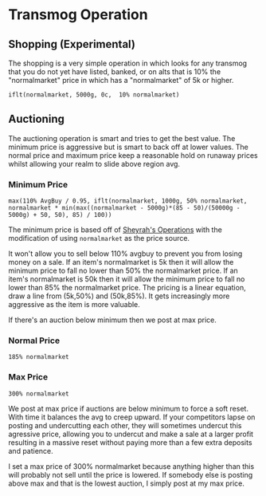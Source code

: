 # Transmog Operation

## Shopping (Experimental)

The shopping is a very simple operation in which looks for any transmog that you do not yet have listed, banked, or on alts that is 10% the "normalmarket" price in which has a "normalmarket" of 5k or higher.

```tsm
iflt(normalmarket, 5000g, 0c,  10% normalmarket)
```

## Auctioning

The auctioning operation is smart and tries to get the best value. The minimum price is aggressive but is smart to back off at lower values. The normal price and maximum price keep a reasonable hold on runaway prices whilst allowing your realm to slide above region avg.

### Minimum Price

```tsm
max(110% AvgBuy / 0.95, iflt(normalmarket, 1000g, 50% normalmarket, normalmarket * min(max((normalmarket - 5000g)*(85 - 50)/(50000g - 5000g) + 50, 50), 85) / 100))
```

The minimum price is based off of [Sheyrah's Operations](https://www.reddit.com/r/woweconomy/comments/93hcpw/sheyrahs_transmog_operation_explained/) with the modification of using `normalmarket` as the price source.

It won't allow you to sell below 110% avgbuy to prevent you from losing money on a sale.
If an item's normalmarket is 5k then it will allow the minimum price to fall no lower than 50% the normalmarket price.
If an item's normalmarket is 50k then it will allow the minimum price to fall no lower than 85% the normalmarket price.
The pricing is a linear equation, draw a line from (5k,50%) and (50k,85%). It gets increasingly more aggressive as the item is more valuable.

If there's an auction below minimum then we post at max price.


### Normal Price

```tsm
185% normalmarket
```

### Max Price

```tsm
300% normalmarket
```

We post at max price if auctions are below minimum to force a soft reset. With time it balances the avg to creep upward. If your competitors lapse on posting and undercutting each other, they will sometimes undercut this agressive price, allowing you to undercut and make a sale at a larger profit resulting in a massive reset without paying more than a few extra deposits and patience.

I set a max price of 300% normalmarket because anything higher than this will probably not sell until the price is lowered. If somebody else is posting above max and that is the lowest auction, I simply post at my max price.
